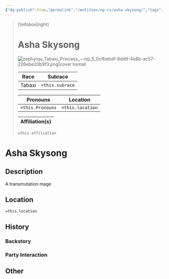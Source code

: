 ```yaml
---
{"dg-publish":true,"permalink":"/entities/np-cs/asha-skysong/","tags":["Creature","NPC","DigTeam"]}
---
```



> [!infobox|right]
> # Asha Skysong
> ![zephyrqu_Tabaxi_Princess_--niji_5_0cfbebdf-8dd9-4e8b-ac57-226ebe20b9f3.png|cover hsmall](/img/user/Images/Creatures/zephyrqu_Tabaxi_Princess_--niji_5_0cfbebdf-8dd9-4e8b-ac57-226ebe20b9f3.png)
> 
> Race | Subrace |
> ---|---|
> Tabaxi | `=this.subrace` |
> 
> 
> Pronouns|Location| 
> ---|---|
> `=this.Pronouns`|`=this.location`|
> 
> Affiliation(s)|
> ---|
> `=this.affiliation`






# Asha Skysong

## Description
A transmutation mage
## Location
`=this.location`
## History

### Backstory

### Party Interaction

## Other

